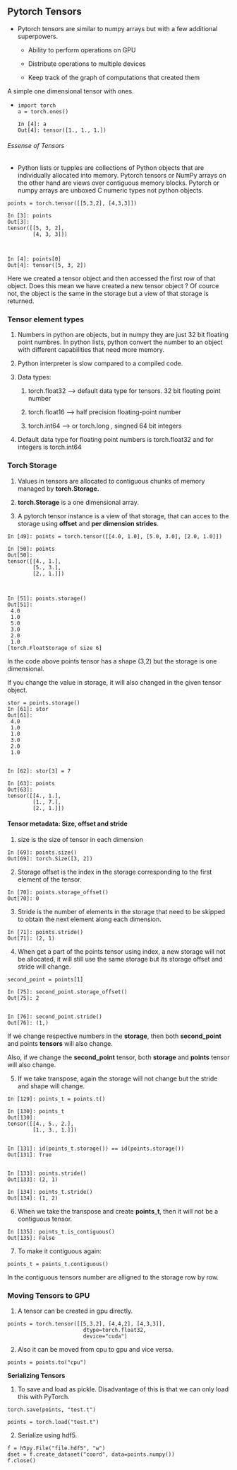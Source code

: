 ## Pytorch Tensors

- Pytorch tensors are similar to numpy arrays but with a few additional superpowers. 
  
  - Ability to perform operations on GPU
  
  - Distribute operations to multiple devices
  
  - Keep track of the graph of computations that created them

A simple one dimensional tensor with ones.

- ```
  import torch
  a = torch.ones()
  
  In [4]: a
  Out[4]: tensor([1., 1., 1.])
  ```

###### Essense of Tensors

- Python lists or tupples are collections of Python objects that are individually allocated into memory. Pytorch tensors or NumPy arrays on the other hand are views over contiguous memory blocks. Pytorch or numpy arrays are unboxed C numeric types not python objects.

```
points = torch.tensor([[5,3,2], [4,3,3]])

In [3]: points
Out[3]: 
tensor([[5, 3, 2],
        [4, 3, 3]])



In [4]: points[0]
Out[4]: tensor([5, 3, 2])
```

Here we created a tensor object and then accessed the first row of that object. Does this mean we have created a new tensor object ? Of cource not, the object is the same in the storage but a view of that storage is returned.

### Tensor element types

1) Numbers in python are objects, but in numpy they are just 32 bit floating point numbres. İn python lists, python convert the number to an object with different capabilities that need more memory. 

2) Python interpreter is slow compared to a compiled code.

3) Data types:
   
   1) torch.float32 --> default data type for tensors. 32 bit floating point number
   
   2) torch.float16 --> half precision floating-point number
   
   3) torch.int64 --> or torch.long , singned 64 bit integers

4) Default data type for floating point numbers is torch.float32 and for integers is torch.int64 

### Torch Storage

1) Values in tensors are allocated to contiguous chunks of memory managed by **torch.Storage.** 

2) **torch.Storage** is a one dimensional array. 

3) A pytorch tensor instance is a view of that storage, that can acces to the storage using **offset** and **per dimension strides**. 

```
In [49]: points = torch.tensor([[4.0, 1.0], [5.0, 3.0], [2.0, 1.0]])

In [50]: points
Out[50]: 
tensor([[4., 1.],
        [5., 3.],
        [2., 1.]])



In [51]: points.storage()
Out[51]: 
 4.0
 1.0
 5.0
 3.0
 2.0
 1.0
[torch.FloatStorage of size 6]
```

In the code above points tensor has a shape (3,2) but the storage is one dimensional. 

If you change the value in storage, it will also changed in the given tensor object.

```
stor = points.storage()
In [61]: stor
Out[61]: 
 4.0
 1.0
 1.0
 3.0
 2.0
 1.0


In [62]: stor[3] = 7

In [63]: points
Out[63]: 
tensor([[4., 1.],
        [1., 7.],
        [2., 1.]])
```

#### 

#### Tensor metadata: Size, offset and stride

1) size is the size of tensor in each dimension

```
In [69]: points.size()
Out[69]: torch.Size([3, 2])
```

2. Storage offset is the index in the storage corresponding to the first element of  the tensor.

```
In [70]: points.storage_offset()
Out[70]: 0
```

3. Stride is the number of elements in the storage that need to be skipped to obtain the next element along each dimension.

```
In [71]: points.stride()
Out[71]: (2, 1)
```

4. When get a part of the points tensor using index, a new storage will not be allocated, it will still use the same storage but its storage offset and stride will change.

```
second_point = points[1]

In [75]: second_point.storage_offset()
Out[75]: 2


In [76]: second_point.stride()
Out[76]: (1,)
```

If we change respective numbers in the **storage**, then both **second_point** and points **tensors** will also change.

Also, if we change the **second_point** tensor, both **storage** and **points** tensor will also change.

5. If we take transpose, again the storage will not change but the stride and shape will change.

```
In [129]: points_t = points.t()

In [130]: points_t
Out[130]: 
tensor([[4., 5., 2.],
        [1., 3., 1.]])


In [131]: id(points_t.storage()) == id(points.storage())
Out[131]: True


In [133]: points.stride()
Out[133]: (2, 1)

In [134]: points_t.stride()
Out[134]: (1, 2)
```

6. When we take the transpose and create **points_t**, then it will not be a contiguous tensor. 

```
In [135]: points_t.is_contiguous()
Out[135]: False
```

7. To make it contiguous again:

```
points_t = points_t.contiguous()
```

In the contiguous tensors number are alligned to the storage row by row.

### Moving Tensors to GPU

1. A tensor can be created in gpu directly.

```
points = torch.tensor([[5,3,2], [4,4,2], [4,3,3]], 
                        dtype=torch.float32, 
                        device="cuda")
```

2. Also it can be moved from cpu to gpu and vice versa.

```
points = points.to("cpu")
```

**Serializing Tensors**

1. To save and load as pickle. Disadvantage of this is that we can only load this with PyTorch.

```
torch.save(points, "test.t")

points = torch.load("test.t")
```

2. Serialize using hdf5. 

```
f = h5py.File("file.hdf5", "w")
dset = f.create_dataset("coord", data=points.numpy())
f.close()
```
